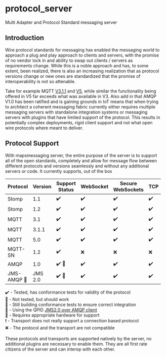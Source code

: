 # protocol_server
Multi Adapter and Protocol Standard messaging server


## Introduction
Wire protocol standards for messaging has enabled the messaging world to approach a plug and play approach to clients and servers, with the promise of no vendor lock in and ability to swap out clients / servers as requirements change. While this is a noble approach and has, to some extent, been realized, there is also an increasing realization that as protocol versions change or new ones are standardized that the promise of interoperability is not so attenable.

Take for example MQTT [V3.1.1](https://docs.oasis-open.org/mqtt/mqtt/v3.1.1/mqtt-v3.1.1.html) and [V5](https://docs.oasis-open.org/mqtt/mqtt/v5.0/mqtt-v5.0.html), while similar the functionality being offered in V5 far exceeds what was available in V3. Also add in that AMQP V1.0 has been ratified and is gaining grounds in IoT means that when trying to architect a coherent messaging fabric currently either requires multiple messaging servers with standalone integration systems or messaging servers with plugins that have limited support of the protocol. This results in potentially complex deployments, rigid client support and not what open wire protocols where meant to deliver.


## Protocol Support
With mapsmessaging server, the entire purpose of the server is to support all of the open standards, completely and allow for message flow between different protocols and versions seamlessly and without any additional servers or code. It currently supports, out of the box

| Protocol | Version | Support Status | WebSocket | Secure WebSockets | TCP | SSL | UDP | LoRa :red_circle: | Serial |
| -------- | ------- | -------------- | --------- | ----------------- | --- | --- | --- | ---- | ------ |
| Stomp    | 1.1     | :heavy_check_mark: | :heavy_check_mark: | :heavy_check_mark:  | :heavy_check_mark:| :heavy_check_mark: | :x: | :heavy_exclamation_mark: | :small_red_triangle: |
| Stomp    | 1.2     | :heavy_check_mark: | :heavy_check_mark: | :heavy_check_mark: | :heavy_check_mark: | :heavy_check_mark: | :x: | :heavy_exclamation_mark: | :small_red_triangle: |
| MQTT     | 3.1     | :heavy_check_mark: | :heavy_check_mark: | :heavy_check_mark: | :heavy_check_mark: | :heavy_check_mark: | :x: | :heavy_exclamation_mark: | :small_red_triangle: | 
| MQTT     | 3.1.1   | :heavy_check_mark: | :heavy_check_mark: | :heavy_check_mark: | :heavy_check_mark: | :heavy_check_mark: | :x: | :heavy_exclamation_mark: | :small_red_triangle: |
| MQTT     | 5.0     | :heavy_check_mark: | :heavy_check_mark: | :heavy_check_mark: | :heavy_check_mark: | :heavy_check_mark: | :x: | :heavy_exclamation_mark: | :small_red_triangle: |
| MQTT-SN  | 1.2     | :heavy_check_mark: | :x: | :x: | :x: | :x: | :heavy_check_mark: | :heavy_check_mark: | :x: |
| AMQP     | 1.0     | :heavy_check_mark: :small_blue_diamond: | :heavy_check_mark: | :heavy_check_mark: | :heavy_check_mark: | :heavy_check_mark: | :x: | :heavy_exclamation_mark: | :small_red_triangle: |
| JMS-AMQP :small_orange_diamond: | JMS 2.0  | :heavy_check_mark: :small_blue_diamond: | :heavy_check_mark: | :heavy_check_mark: | :heavy_check_mark: | :heavy_check_mark: | :x: | :heavy_exclamation_mark: | :small_red_triangle: |

:heavy_check_mark: - Tested, has conformance tests for validity of the protocol\
:small_red_triangle: - Not tested, but should work\
:small_blue_diamond: - Still building conformance tests to ensure correct integration\
:small_orange_diamond: - Using the QPID [JMS2.0 over AMQP client](https://qpid.apache.org/components/jms/index.html)\
:red_circle: - Requires appropriate hardware for support\
:heavy_exclamation_mark: - Transport does not really support a connection based protocol\
:x: - The protocol and the transport are not compatible\
\
These protocols and transports are supported natively by the server, no additional plugins are necessary to enable them. They are all first rate citizens of the server and can interop with each other.

